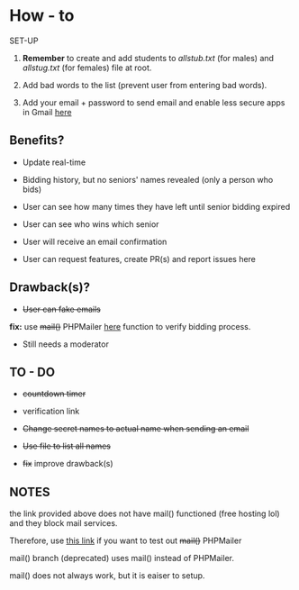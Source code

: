 
# How - to

SET-UP

1. **Remember** to create and add students to _allstub.txt_ (for males) and _allstug.txt_ (for females) file at root.

2. Add bad words to the list (prevent user from entering bad words). 

3. Add your email + password to send email and enable less secure apps in Gmail [here](https://support.google.com/accounts/answer/6010255?hl=en)

## Benefits?

+ Update real-time

+ Bidding history, but no seniors' names revealed (only a person who bids)

+ User can see how many times they have left until senior bidding expired 

+ User can see who wins which senior

+ User will receive an email confirmation 

+ User can request features, create PR(s) and report issues here

## Drawback(s)?

+ ~~User can fake emails~~

**fix:**
use ~~mail()~~ PHPMailer [here](https://github.com/PHPMailer/PHPMailer) function to verify bidding process. 

+ Still needs a moderator

## TO - DO

+ ~~countdown timer~~

+ verification link

+ ~~Change secret names to actual name when sending an email~~

+ ~~Use file to list all names~~

+ ~~fix~~ improve drawback(s)

## NOTES

the link provided above does not have mail() functioned (free hosting lol) and they block mail services.

Therefore, use [this link](https://rentingseniorbynull.000webhostapp.com/) if you want to test out ~~mail()~~ PHPMailer

mail() branch (deprecated) uses mail() instead of PHPMailer. 

mail() does not always work, but it is eaiser to setup.

